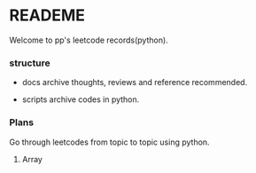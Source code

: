 # READEME

Welcome to pp's leetcode records(python). 

### structure

- docs
    archive thoughts, reviews and reference recommended.

- scripts
    archive codes in python.


### Plans

Go through leetcodes from topic to topic using python.

1. Array